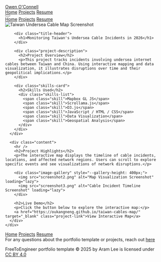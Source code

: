 <!DOCTYPE html>
<html lang="en">
<head>
  <meta charset="UTF-8">
  <meta name="viewport" content="width=device-width, initial-scale=1.0">
  
  <!-- Google Fonts & Font Awesome -->
  <link rel="preconnect" href="https://fonts.googleapis.com">
  <link rel="preconnect" href="https://fonts.gstatic.com" crossorigin>
  <link href="https://fonts.googleapis.com/css2?family=Poppins:wght@400;600&display=swap" rel="stylesheet">
  <link rel="stylesheet" href="https://cdnjs.cloudflare.com/ajax/libs/font-awesome/6.7.2/css/all.min.css" integrity="sha512-Evv84Mr4kqVGRNSgIGL/F/aIDqQb7xQ2vcrdIwxfjThSH8CSR7PBEakCr51Ck+w+/U6swU2Im1vVX0SVk9ABhg==" crossorigin="anonymous" referrerpolicy="no-referrer" />

  <!-- Local CSS -->
  <link rel="stylesheet" href="../../css/styles.css">
  <link rel="stylesheet" href="../../css/syntax.css">

  <title>Monitoring Taiwan's Undersea Cable Incidents</title>
</head>
<body>
  <!-- NAVBAR -->
  <nav>
    <div class="left">
      <a href="../../">Owen O'Connell</a>
    </div>
    <div class="right desktop-nav">
      <a href="../../"><span>Home</span></a>
      <a href="../../projects/"><span>Projects</span></a>
      <a href="https://drive.google.com/file/d/13Z3duVzh-gguPU5r03oJVEE6rV9rd3DS/view?usp=sharing" target="_blank" rel="noopener noreferrer"><span>Resume</span></a>
    </div>
    <button class="menu-toggle" aria-label="Toggle menu">
      <i class="fa fa-bars fa-2x"></i>
    </button>
    <div class="mobile-nav">
      <a href="../../"><span>Home</span></a>
      <a href="../../projects/"><span>Projects</span></a>
      <a href="https://drive.google.com/file/d/13Z3duVzh-gguPU5r03oJVEE6rV9rd3DS/view?usp=sharing" target="_blank" rel="noopener noreferrer"><span>Resume</span></a>
    </div>
  </nav>

  <!-- PROJECT CONTENT -->
  <div class="page">
    <div class="post-view">
      <div class="summary">
        <img src="screenshot1.jpg" alt="Taiwan Undersea Cable Map Screenshot">


        <div class="title-header">
          <h1>Monitoring Taiwan's Undersea Cable Incidents in 2026</h1>
        </div>

        <div class="project-description">
          <h2>Project Overview</h2>
          <p>This project tracks incidents involving undersea internet cables between Taiwan and China. Using interactive mapping and data visualization, it illustrates disruptions over time and their geopolitical implications.</p>
        </div>

        <div class="skills-card">
          <h2>Skills Used</h2>
          <div class="skills-list">
            <span class="skill">Mapbox GL JS</span>
            <span class="skill">Scrollama.js</span>
            <span class="skill">D3.js</span>
            <span class="skill">JavaScript / HTML / CSS</span>
            <span class="skill">Data Visualization</span>
            <span class="skill">Geospatial Analysis</span>
          </div>
        </div>
      </div>

      <div class="content">
        <hr />
        <h2>Project Highlights</h2>
        <p>The interactive map displays the timeline of cable incidents, locations, and affected network regions. Users can scroll to explore specific events and see visualizations of network disruptions.</p>

        <div class="image-gallery" style="--gallery-height: 400px;">
          <img src="screenshot2.png" alt="Map Visualization Screenshot" loading="lazy">
          <img src="screenshot3.png" alt="Cable Incident Timeline Screenshot" loading="lazy">
        </div>

        <h2>Live Demo</h2>
        <p>Click the button below to explore the interactive map:</p>
        <a href="https://oukangneng.github.io/taiwan-cables-map/" target="_blank" class="project-link">View Interactive Map</a>
      </div>
    </div>
  </div>

  <!-- FOOTER -->
  <footer>
    <div class="footer-content">
      <div class="links">
        <a href="../../"><span>Home</span></a>
        <a href="../../projects/"><span>Projects</span></a>
        <a href="https://drive.google.com/file/d/13Z3duVzh-gguPU5r03oJVEE6rV9rd3DS/view?usp=sharing" target="_blank" rel="noopener noreferrer"><span>Resume</span></a>
      </div>
    </div>
    <div class="license">
      <span>For any questions about the portfolio template or projects, reach out <a class="help" href="https://createdotshow.com">here</a></span>
      <p>FreeToEngineer portfolio template © 2025 by Aram Lee is licensed under <a href="https://creativecommons.org/licenses/by/4.0/?ref=chooser-v1">CC BY 4.0</a></p>
    </div>
  </footer>

  <script src="../../assets/js/script.js" defer></script>
</body>
</html>
